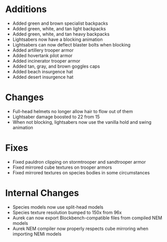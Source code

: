 # Additions

* Added green and brown specialist backpacks
* Added green, white, and tan light backpacks
* Added green, white, and tan heavy backpacks
* Lightsabers now have a blocking animation
* Lightsabers can now deflect blaster bolts when blocking
* Added artillery trooper armor
* Added hovertank pilot armor
* Added incinerator trooper armor
* Added tan, gray, and brown goggles caps
* Added beach insurgence hat
* Added desert insurgence hat

# Changes

* Full-head helmets no longer allow hair to flow out of them
* Lightsaber damage boosted to 22 from 15
* When not blocking, lightsabers now use the vanilla hold and swing animation

# Fixes

* Fixed pauldron clipping on stormtrooper and sandtrooper armor
* Fixed mirrored cube textures on trooper armors
* Fixed mirrored textures on species bodies in some circumstances

# Internal Changes

* Species models now use split-head models
* Species texture resolution bumped to 150x from 96x
* Aurek can now export Blockbench-compatible files from compiled NEM models
* Aurek NEM compiler now properly respects cube mirroring when importing NEMi models
